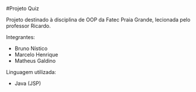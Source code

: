 #Projeto Quiz

Projeto destinado à disciplina de OOP da Fatec Praia Grande, lecionada pelo professor Ricardo.

Integrantes:
* Bruno Nístico
* Marcelo Henrique
* Matheus Galdino

Linguagem utilizada:
* Java (JSP)
